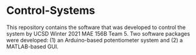 # Control-Systems
This repository contains the software that was developed to control the system by UCSD Winter 2021 MAE 156B Team 5. Two software packages were developed: (1) an Arduino-based potentiometer system and (2) a MATLAB-based GUI. 
